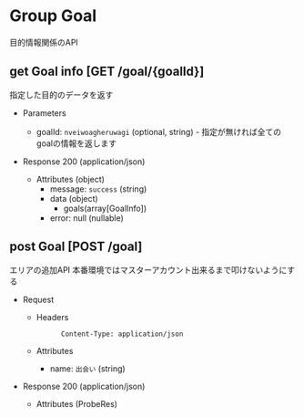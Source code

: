# Group Goal

目的情報関係のAPI

## get Goal info [GET /goal/{goalId}]

指定した目的のデータを返す

+ Parameters
    
    + goalId: `nveiwoagheruwagi` (optional, string) - 指定が無ければ全てのgoalの情報を返します
      

+ Response 200 (application/json)

    + Attributes (object)
        + message: `success` (string)
        + data (object)
          + goals(array[GoalInfo])
        + error: null (nullable)

## post Goal [POST /goal]

エリアの追加API
本番環境ではマスターアカウント出来るまで叩けないようにする

+ Request
      
    + Headers

                Content-Type: application/json
    
    + Attributes 
    
        + name: `出会い` (string) 
    

+ Response 200 (application/json)

    + Attributes (ProbeRes)
